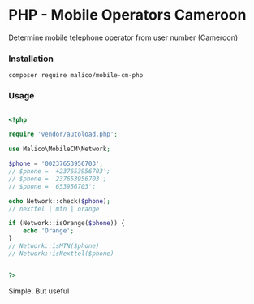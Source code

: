 # PHP - Mobile Operators Cameroon

Determine mobile telephone operator from user number (Cameroon)


### Installation 
```composer require malico/mobile-cm-php```

### Usage 

```php

<?php

require 'vendor/autoload.php';

use Malico\MobileCM\Network;

$phone = '00237653956703';
// $phone = '+237653956703';
// $phone = '237653956703';
// $phone = '653956703';

echo Network::check($phone);
// nexttel | mtn | orange

if (Network::isOrange($phone)) {
    echo 'Orange';
}
// Network::isMTN($phone)
// Network::isNexttel($phone)


?>
```
Simple. But useful